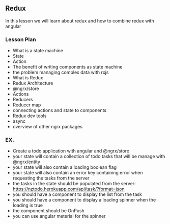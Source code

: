 ## Redux

In this lesson we will learn about redux and how to combine redux with angular

### Lesson Plan

* What is a state machine
* State
* Action
* The benefit of writing components as state machine
* the problem managing complex data with rxjs
* What is Redux
* Redux Architecture
* @ngrx/store
* Actions
* Reducers
* Reducer map
* connecting actions and state to components
* Redux dev tools
* async 
* overview of other ngrx packages

### EX.

* Create a todo application with angular and @ngrx/store
* your state will contain a collection of todo tasks that will be manage with @ngrx/entity
* your state will also contain a loading boolean flag
* your state will also contain an error key containing error when requesting the tasks from the server
* the tasks in the state should be populated from the server: https://nztodo.herokuapp.com/api/task/?format=json
* you should have a component to display the list from the task
* you should have a component to display a loading spinner when the loading is true
* the component should be OnPush
* you can use angular meterial for the spinner

